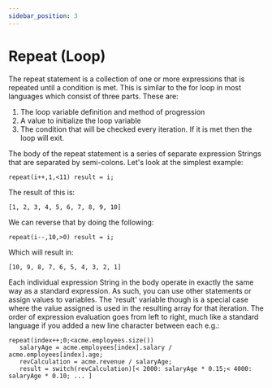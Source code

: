 ```yaml
---
sidebar_position: 3
---
```


# Repeat (Loop)
The repeat statement is a collection of one or more expressions that is repeated until a condition is met. This is
similar to the for loop in most languages which consist of three parts. These are:

1. The loop variable definition and method of progression
2. A value to initialize the loop variable
3. The condition that will be checked every iteration. If it is met then the loop will exit.

The body of the repeat statement is a series of separate expression Strings that are separated by semi-colons. Let's look
at the simplest example:
```
repeat(i++,1,<11) result = i;
```
The result of this is:
```
[1, 2, 3, 4, 5, 6, 7, 8, 9, 10]
```
We can reverse that by doing the following:
```
repeat(i--,10,>0) result = i;
```
Which will result in:
```
[10, 9, 8, 7, 6, 5, 4, 3, 2, 1]
```
Each individual expression String in the body operate in exactly the same way as a standard expression. As such, you 
can use other statements or assign values to variables. The 'result' variable though is a special case where the value 
assigned is used in the resulting array for that iteration. The order of expression evaluation goes from left to right, 
much like a standard language if you added a new line character between each e.g.:
```
repeat(index++;0;<acme.employees.size())
   salaryAge = acme.employees[index].salary / acme.employees[index].age; 
   revCalculation = acme.revenue / salaryAge; 
   result = switch(revCalculation)[< 2000: salaryAge * 0.15;< 4000: salaryAge * 0.10; ... ]
```